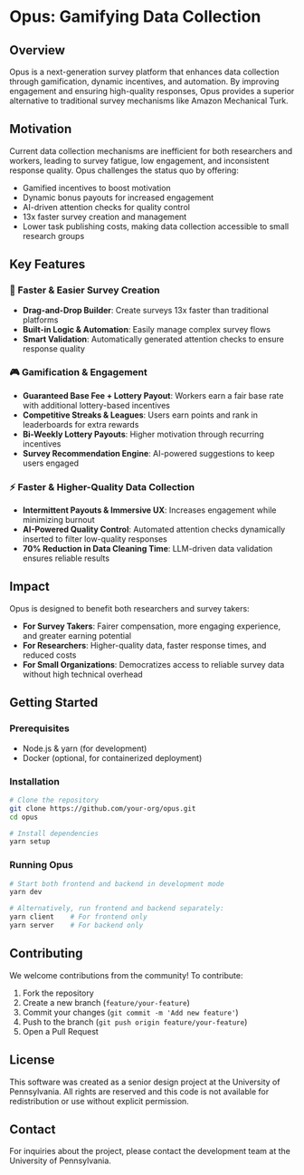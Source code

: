 # Opus: Gamifying Data Collection

## Overview

Opus is a next-generation survey platform that enhances data collection through gamification, dynamic incentives, and automation. By improving engagement and ensuring high-quality responses, Opus provides a superior alternative to traditional survey mechanisms like Amazon Mechanical Turk.

## Motivation

Current data collection mechanisms are inefficient for both researchers and workers, leading to survey fatigue, low engagement, and inconsistent response quality. Opus challenges the status quo by offering:

- Gamified incentives to boost motivation
- Dynamic bonus payouts for increased engagement
- AI-driven attention checks for quality control
- 13x faster survey creation and management
- Lower task publishing costs, making data collection accessible to small research groups

## Key Features

### 🚀 Faster & Easier Survey Creation

- **Drag-and-Drop Builder**: Create surveys 13x faster than traditional platforms
- **Built-in Logic & Automation**: Easily manage complex survey flows
- **Smart Validation**: Automatically generated attention checks to ensure response quality

### 🎮 Gamification & Engagement

- **Guaranteed Base Fee + Lottery Payout**: Workers earn a fair base rate with additional lottery-based incentives
- **Competitive Streaks & Leagues**: Users earn points and rank in leaderboards for extra rewards
- **Bi-Weekly Lottery Payouts**: Higher motivation through recurring incentives
- **Survey Recommendation Engine**: AI-powered suggestions to keep users engaged

### ⚡ Faster & Higher-Quality Data Collection

- **Intermittent Payouts & Immersive UX**: Increases engagement while minimizing burnout
- **AI-Powered Quality Control**: Automated attention checks dynamically inserted to filter low-quality responses
- **70% Reduction in Data Cleaning Time**: LLM-driven data validation ensures reliable results

## Impact

Opus is designed to benefit both researchers and survey takers:

- **For Survey Takers**: Fairer compensation, more engaging experience, and greater earning potential
- **For Researchers**: Higher-quality data, faster response times, and reduced costs
- **For Small Organizations**: Democratizes access to reliable survey data without high technical overhead

## Getting Started

### Prerequisites

- Node.js & yarn (for development)
- Docker (optional, for containerized deployment)

### Installation

```bash
# Clone the repository
git clone https://github.com/your-org/opus.git
cd opus

# Install dependencies
yarn setup
```

### Running Opus

```bash
# Start both frontend and backend in development mode
yarn dev

# Alternatively, run frontend and backend separately:
yarn client    # For frontend only
yarn server    # For backend only
```

## Contributing

We welcome contributions from the community! To contribute:

1. Fork the repository
2. Create a new branch (`feature/your-feature`)
3. Commit your changes (`git commit -m 'Add new feature'`)
4. Push to the branch (`git push origin feature/your-feature`)
5. Open a Pull Request

## License

This software was created as a senior design project at the University of Pennsylvania. All rights are reserved and this code is not available for redistribution or use without explicit permission.

## Contact

For inquiries about the project, please contact the development team at the University of Pennsylvania.
